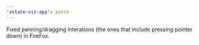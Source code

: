 ```yaml
---
'xstate-viz-app': patch
---
```


Fixed panning/dragging interations (the ones that include pressing pointer down) in FireFox.
